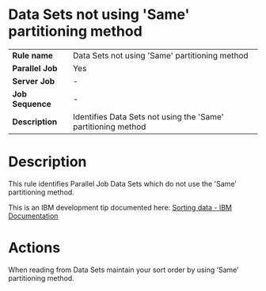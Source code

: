 # Data Sets not using 'Same' partitioning method

|     |     |
| --- | --- |
| **Rule name** | Data Sets not using 'Same' partitioning method |
| **Parallel Job** | Yes |
| **Server Job** | \-  |
| **Job Sequence** | \-  |
| **Description** | Identifies Data Sets not using the 'Same' partitioning method |

# Description

This rule identifies Parallel Job Data Sets which do not use the 'Same' partitioning method.

This is an IBM development tip documented here: [Sorting data - IBM Documentation](https://www.ibm.com/docs/en/iis/11.7?topic=tips-sorting-data)

# Actions

When reading from Data Sets maintain your sort order by using ‘Same’ partitioning method.